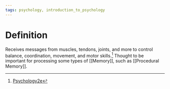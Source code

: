 ```yaml
---
tags: psychology, introduction_to_psychology
---
```


# Definition

Receives messages from muscles, tendons, joints, and more to control balance, coordination, movement, and motor skills.[^1] Thought to be important for processing some types of [[Memory]], such as [[Procedural Memory]].

[^1]: [Psychology2e](zotero://open-pdf/library/items/SSTBV7L5?page=106)